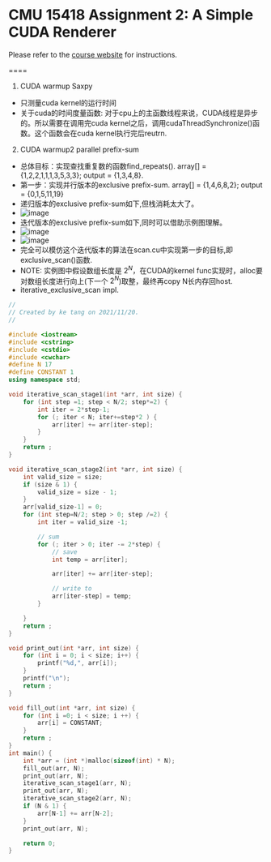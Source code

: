 CMU 15418 Assignment 2: A Simple CUDA Renderer
=========================================================================

Please refer to the [course website](http://15418.courses.cs.cmu.edu/spring2017/article/4) for instructions.


====
1. CUDA warmup Saxpy 
  * 只测量cuda kernel的运行时间
  * 关于cuda的时间度量函数: 对于cpu上的主函数线程来说，CUDA线程是异步的。所以需要在调用完cuda kernel之后，调用cudaThreadSynchronize()函数。这个函数会在cuda kernel执行完后reutrn.

2. CUDA warmup2 parallel prefix-sum
  * 总体目标：实现查找重复数的函数find_repeats(). array[] = {1,2,2,1,1,1,3,5,3,3}; output = {1,3,4,8}.
  * 第一步：实现并行版本的exclusive prefix-sum. array[] = {1,4,6,8,2}; output = {0,1,5,11,19}
  * 递归版本的exclusive prefix-sum如下,但栈消耗太大了。
  * ![image](https://user-images.githubusercontent.com/44460962/151551623-b010c30d-ae73-4470-91c6-a6796833e030.png)
  * 迭代版本的exclusive prefix-sum如下,同时可以借助示例图理解。
  * ![image](https://user-images.githubusercontent.com/44460962/151551790-f07ff2b2-8858-4815-b86e-00437794a661.png)
  * ![image](https://user-images.githubusercontent.com/44460962/151551805-2473ed07-c289-4677-9187-399add47f8c7.png)
  * 完全可以模仿这个迭代版本的算法在scan.cu中实现第一步的目标,即exclusive_scan()函数.
  * NOTE: 实例图中假设数组长度是 $2^N$，在CUDA的kernel func实现时，alloc要对数组长度进行向上(下一个 $2^N$)取整，最终再copy N长内存回host.
  * iterative_exclusive_scan impl.
```cpp
//
// Created by ke tang on 2021/11/20.
//

#include <iostream>
#include <cstring>
#include <cstdio>
#include <cwchar>
#define N 17
#define CONSTANT 1
using namespace std;

void iterative_scan_stage1(int *arr, int size) {
    for (int step =1; step < N/2; step*=2) {
        int iter = 2*step-1;
        for (; iter < N; iter+=step*2 ) {
            arr[iter] += arr[iter-step];
        }
    }
    return ;
}

void iterative_scan_stage2(int *arr, int size) {
    int valid_size = size;
    if (size & 1) {
        valid_size = size - 1;
    }
    arr[valid_size-1] = 0;
    for (int step=N/2; step > 0; step /=2) {
        int iter = valid_size -1;

        // sum
        for (; iter > 0; iter -= 2*step) {
            // save
            int temp = arr[iter];

            arr[iter] += arr[iter-step];

            // write to
            arr[iter-step] = temp;
        }

    }
    return ;
}

void print_out(int *arr, int size) {
    for (int i = 0; i < size; i++) {
        printf("%d,", arr[i]);
    }
    printf("\n");
    return ;
}

void fill_out(int *arr, int size) {
    for (int i =0; i < size; i ++) {
        arr[i] = CONSTANT;
    }
    return ;
}
int main() {
    int *arr = (int *)malloc(sizeof(int) * N);
    fill_out(arr, N);
    print_out(arr, N);
    iterative_scan_stage1(arr, N);
    print_out(arr, N);
    iterative_scan_stage2(arr, N);
    if (N & 1) {
        arr[N-1] += arr[N-2];
    }
    print_out(arr, N);

    return 0;
}
```

